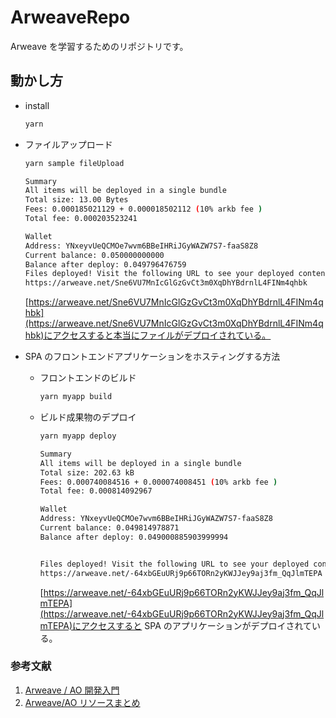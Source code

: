 # ArweaveRepo

Arweave を学習するためのリポジトリです。

## 動かし方

- install

  ```bash
  yarn
  ```

- ファイルアップロード

  ```bash
  yarn sample fileUpload
  ```

  ```bash
  Summary
  All items will be deployed in a single bundle
  Total size: 13.00 Bytes
  Fees: 0.000185021129 + 0.000018502112 (10% arkb fee )
  Total fee: 0.000203523241

  Wallet
  Address: YNxeyvUeQCMOe7wvm6BBeIHRiJGyWAZW7S7-faaS8Z8
  Current balance: 0.050000000000
  Balance after deploy: 0.049796476759
  Files deployed! Visit the following URL to see your deployed content:
  https://arweave.net/Sne6VU7MnIcGlGzGvCt3m0XqDhYBdrnlL4FINm4qhbk
  ```

  [https://arweave.net/Sne6VU7MnIcGlGzGvCt3m0XqDhYBdrnlL4FINm4qhbk](https://arweave.net/Sne6VU7MnIcGlGzGvCt3m0XqDhYBdrnlL4FINm4qhbk)にアクセスすると本当にファイルがデプロイされている。

- SPA のフロントエンドアプリケーションをホスティングする方法

  - フロントエンドのビルド

    ```bash
    yarn myapp build
    ```

  - ビルド成果物のデプロイ

    ```bash
    yarn myapp deploy
    ```

    ```bash
    Summary
    All items will be deployed in a single bundle
    Total size: 202.63 kB
    Fees: 0.000740084516 + 0.000074008451 (10% arkb fee )
    Total fee: 0.000814092967

    Wallet
    Address: YNxeyvUeQCMOe7wvm6BBeIHRiJGyWAZW7S7-faaS8Z8
    Current balance: 0.049814978871
    Balance after deploy: 0.049000885903999994


    Files deployed! Visit the following URL to see your deployed content:
    https://arweave.net/-64xbGEuURj9p66TORn2yKWJJey9aj3fm_QqJlmTEPA
    ```

    [https://arweave.net/-64xbGEuURj9p66TORn2yKWJJey9aj3fm_QqJlmTEPA](https://arweave.net/-64xbGEuURj9p66TORn2yKWJJey9aj3fm_QqJlmTEPA)にアクセスすると SPA のアプリケーションがデプロイされている。

### 参考文献

1. [Arweave / AO 開発入門](https://github.com/arweavejp/.github/blob/master/docs/quick-start.md)
2. [Arweave/AO リソースまとめ](https://github.com/arweavejp/.github/blob/master/docs/resources.md)
